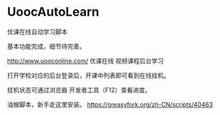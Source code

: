 # UoocAutoLearn
优课在线自动学习脚本

基本功能完成，细节待完善。

http://www.uooconline.com/ 优课在线 视频课程后台学习

打开学校对应的后台登录后，开课中列表即可看到在线挂机。

挂机状态可通过浏览器 开发者工具（F12）查看进度。

油猴脚本，新手走这里安装。
https://greasyfork.org/zh-CN/scripts/40463
